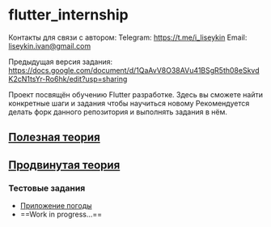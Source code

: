 # flutter_internship

Контакты для связи с автором:
Telegram: <https://t.me/i_liseykin>
Email: <liseykin.ivan@gmail.com>

Предыдущая версия задания: <https://docs.google.com/document/d/1QaAvV8O38AVu41BSgR5th08eSkvdK2cN1tsYr-Ro6hk/edit?usp=sharing>

Проект посвящён обучению Flutter разработке.
Здесь вы сможете найти конкретные шаги и задания чтобы научиться новому
Рекомендуется делать форк данного репозитория и выполнять задания в нём.

## [Полезная теория](000_exp.md)

## [Продвинутая теория](best_exp.md)

### Тестовые задания

- [Приложение погоды](001_weather_app.md)
- ==Work in progress...==
